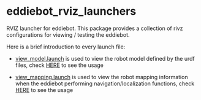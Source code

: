 # eddiebot_rviz_launchers

RVIZ launcher for eddiebot. This package provides a collection of rivz configurations for viewing / testing the eddiebot.



Here is a brief introduction to every launch file:

- [view_model.launch](launch/view_model.launch) is used to view the robot model defined by the urdf files, check [HERE](../../eddiebot/eddiebot_description) to see the usage

- [view_mapping.launch](launch/view_mapping.launch) is used to view the robot mapping information when the eddiebot performing navigation/localization functions, check [HERE](../../eddiebot_apps/eddiebot_navigation) to see the usage

